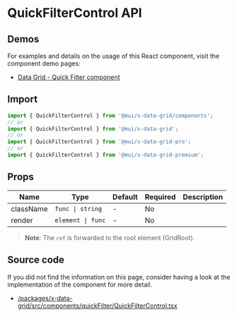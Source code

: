 # QuickFilterControl API

## Demos

For examples and details on the usage of this React component, visit the component demo pages:

- [Data Grid - Quick Filter component](/x/react-data-grid/components/quick-filter)

## Import

```jsx
import { QuickFilterControl } from '@mui/x-data-grid/components';
// or
import { QuickFilterControl } from '@mui/x-data-grid';
// or
import { QuickFilterControl } from '@mui/x-data-grid-pro';
// or
import { QuickFilterControl } from '@mui/x-data-grid-premium';
```

## Props

| Name | Type | Default | Required | Description |
|------|------|---------|----------|-------------|
| className | `func \| string` | - | No |  |
| render | `element \| func` | - | No |  |

> **Note**: The `ref` is forwarded to the root element (GridRoot).

## Source code

If you did not find the information on this page, consider having a look at the implementation of the component for more detail.

- [/packages/x-data-grid/src/components/quickFilter/QuickFilterControl.tsx](https://github.com/mui/material-ui/tree/HEAD/packages/x-data-grid/src/components/quickFilter/QuickFilterControl.tsx)